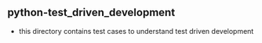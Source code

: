 ## python-test_driven_development

- this directory contains test cases to understand test driven development
